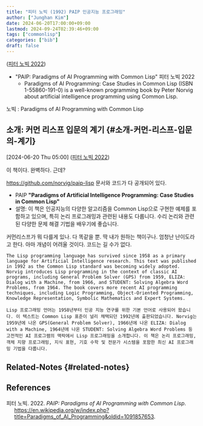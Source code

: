 ```yaml
---
title: "피터 노빅 (1992) PAIP 인공지능 프로그래밍"
author: ["Junghan Kim"]
date: 2024-06-20T17:00:00+09:00
lastmod: 2024-09-24T02:39:46+09:00
tags: ["commonlisp"]
categories: ["bib"]
draft: false
---
```


(<a href="#citeproc_bib_item_1">피터 노빅 2022</a>)

-   "PAIP: Paradigms of AI Programming with Common Lisp" 피터 노빅 2022
    -   Paradigms of AI Programming: Case Studies in Common Lisp (ISBN 1-55860-191-0) is a well-known programming book by Peter Norvig about artificial intelligence programming using Common Lisp.

노빅 : Paradigms of AI Programming with Common Lisp


## 소개: 커먼 리스프 입문의 계기 {#소개-커먼-리스프-입문의-계기}

<span class="timestamp-wrapper"><span class="timestamp">[2024-06-20 Thu 05:00]</span></span> (<a href="#citeproc_bib_item_1">피터 노빅 2022</a>)

이 책이다. 완벽하다. 근데?

<https://github.com/norvig/paip-lisp> 문서와 코드가 다 공개되어 있다.

-   PAIP ****"Paradigms of Artificial Intelligence Programming: Case Studies in Common Lisp"****
-   설명: 이 책은 인공지능의 다양한 알고리즘을 Common Lisp으로 구현한 예제를 포함하고 있으며, 특히 논리 프로그래밍과 관련된 내용도 다룹니다. 수리 논리와 관련된 다양한 문제 해결 기법을 배우기에 좋습니다.

커먼리스프가 뭐 다를게 있나. 다 똑같을 뿐. 딱 내가 원하는 책이구나. 엄청난 난이도라고 한다. 아마 개념이 어려울 것이다. 코드는 길 수가 없다.

```text
The Lisp programming language has survived since 1958 as a primary language for Artificial Intelligence research. This text was published in 1992 as the Common Lisp standard was becoming widely adopted. Norvig introduces Lisp programming in the context of classic AI programs, including General Problem Solver (GPS) from 1959, ELIZA: Dialog with a Machine, from 1966, and STUDENT: Solving Algebra Word Problems, from 1964. The book covers more recent AI programming techniques, including Logic Programming, Object-Oriented Programming, Knowledge Representation, Symbolic Mathematics and Expert Systems.

Lisp 프로그래밍 언어는 1958년부터 인공 지능 연구를 위한 기본 언어로 사용되어 왔습니다. 이 텍스트는 Common Lisp 표준이 널리 채택되던 1992년에 출판되었습니다. Norvig는 1959년에 나온 GPS(General Problem Solver), 1966년에 나온 ELIZA: Dialog with a Machine, 1964년에 나온 STUDENT: Solving Algebra Word Problems 등 고전적인 AI 프로그램의 맥락에서 Lisp 프로그래밍을 소개합니다. 이 책은 논리 프로그래밍, 객체 지향 프로그래밍, 지식 표현, 기호 수학 및 전문가 시스템을 포함한 최신 AI 프로그래밍 기법을 다룹니다.
```


## Related-Notes {#related-notes}

## References

<style>.csl-entry{text-indent: -1.5em; margin-left: 1.5em;}</style><div class="csl-bib-body">
  <div class="csl-entry"><a id="citeproc_bib_item_1"></a>피터 노빅. 2022. <i>PAIP: Paradigms of AI Programming with Common Lisp</i>. <a href="https://en.wikipedia.org/w/index.php?title=Paradigms_of_AI_Programming&oldid=1091857653">https://en.wikipedia.org/w/index.php?title=Paradigms_of_AI_Programming&#38;oldid=1091857653</a>.</div>
</div>
